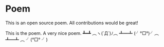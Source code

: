 # Poem
This is an open source poem. All contributions would be great!

This is the poem.
A very nice poem.
┻━┻ ︵ヽ(`Д´)ﾉ︵ ┻━┻
(╯°□°)╯︵ ┻━┻ ︵ ╯(°□° ╯)
